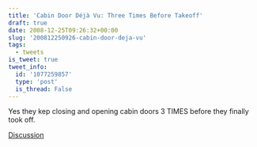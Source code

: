 ```yaml
---
title: 'Cabin Door Déjà Vu: Three Times Before Takeoff'
draft: true
date: 2008-12-25T09:26:32+00:00
slug: '200812250926-cabin-door-deja-vu'
tags:
  - tweets
is_tweet: true
tweet_info:
  id: '1077259857'
  type: 'post'
  is_thread: False
---
```




Yes they kep closing and opening cabin doors 3 TIMES before they finally took off.

[Discussion](https://x.com/sytelus/status/1077259857)

